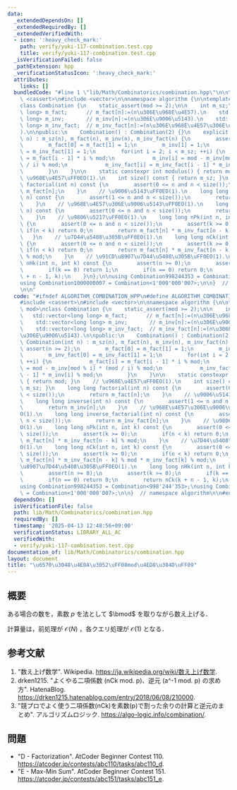 ```yaml
---
data:
  _extendedDependsOn: []
  _extendedRequiredBy: []
  _extendedVerifiedWith:
  - icon: ':heavy_check_mark:'
    path: verify/yuki-117-combination.test.cpp
    title: verify/yuki-117-combination.test.cpp
  _isVerificationFailed: false
  _pathExtension: hpp
  _verificationStatusIcon: ':heavy_check_mark:'
  attributes:
    links: []
  bundledCode: "#line 1 \"lib/Math/Combinatorics/combination.hpp\"\n\n\n\n#include\
    \ <cassert>\n#include <vector>\n\nnamespace algorithm {\n\ntemplate <int mod>\n\
    class Combination {\n    static_assert(mod >= 2);\n\n    int m_sz;\n    std::vector<long\
    \ long> m_fact;      // m_fact[n]:=(n\u306E\u968E\u4E57).\n    std::vector<long\
    \ long> m_inv;       // m_inv[n]:=(n\u306E\u9006\u5143).\n    std::vector<long\
    \ long> m_inv_fact;  // m_inv_fact[n]:=(n\u306E\u968E\u4E57\u306E\u9006\u5143\
    ).\n\npublic:\n    Combination() : Combination(2) {}\n    explicit Combination(int\
    \ n) : m_sz(n), m_fact(n), m_inv(n), m_inv_fact(n) {\n        assert(n >= 2);\n\
    \        m_fact[0] = m_fact[1] = 1;\n        m_inv[1] = 1;\n        m_inv_fact[0]\
    \ = m_inv_fact[1] = 1;\n        for(int i = 2; i < m_sz; ++i) {\n            m_fact[i]\
    \ = m_fact[i - 1] * i % mod;\n            m_inv[i] = mod - m_inv[mod % i] * (mod\
    \ / i) % mod;\n            m_inv_fact[i] = m_inv_fact[i - 1] * m_inv[i] % mod;\n\
    \        }\n    }\n\n    static constexpr int modulus() { return mod; }\n    //\
    \ \u968E\u4E57\uFF0EO(1).\n    int size() const { return m_sz; }\n    long long\
    \ factorial(int n) const {\n        assert(0 <= n and n < size());\n        return\
    \ m_fact[n];\n    }\n    // \u9006\u5143\uFF0EO(1).\n    long long inverse(int\
    \ n) const {\n        assert(1 <= n and n < size());\n        return m_inv[n];\n\
    \    }\n    // \u968E\u4E57\u306E\u9006\u5143\uFF0EO(1).\n    long long inverse_factorial(int\
    \ n) const {\n        assert(0 <= n and n < size());\n        return m_inv_fact[n];\n\
    \    }\n    // \u9806\u5217\uFF0EO(1).\n    long long nPk(int n, int k) const\
    \ {\n        assert(0 <= n and n < size());\n        assert(k >= 0);\n       \
    \ if(n < k) return 0;\n        return m_fact[n] * m_inv_fact[n - k] % mod;\n \
    \   }\n    // \u7D44\u5408\u305B\uFF0EO(1).\n    long long nCk(int n, int k) const\
    \ {\n        assert(0 <= n and n < size());\n        assert(k >= 0);\n       \
    \ if(n < k) return 0;\n        return m_fact[n] * m_inv_fact[n - k] % mod * m_inv_fact[k]\
    \ % mod;\n    }\n    // \u91CD\u8907\u7D44\u5408\u305B\uFF0EO(1).\n    long long\
    \ nHk(int n, int k) const {\n        assert(n >= 0);\n        assert(k >= 0);\n\
    \        if(k == 0) return 1;\n        if(n == 0) return 0;\n        return nCk(k\
    \ + n - 1, k);\n    }\n};\n\nusing Combination998244353 = Combination<998'244'353>;\n\
    using Combination1000000007 = Combination<1'000'000'007>;\n\n}  // namespace algorithm\n\
    \n\n"
  code: "#ifndef ALGORITHM_COMBINATION_HPP\n#define ALGORITHM_COMBINATION_HPP 1\n\n\
    #include <cassert>\n#include <vector>\n\nnamespace algorithm {\n\ntemplate <int\
    \ mod>\nclass Combination {\n    static_assert(mod >= 2);\n\n    int m_sz;\n \
    \   std::vector<long long> m_fact;      // m_fact[n]:=(n\u306E\u968E\u4E57).\n\
    \    std::vector<long long> m_inv;       // m_inv[n]:=(n\u306E\u9006\u5143).\n\
    \    std::vector<long long> m_inv_fact;  // m_inv_fact[n]:=(n\u306E\u968E\u4E57\
    \u306E\u9006\u5143).\n\npublic:\n    Combination() : Combination(2) {}\n    explicit\
    \ Combination(int n) : m_sz(n), m_fact(n), m_inv(n), m_inv_fact(n) {\n       \
    \ assert(n >= 2);\n        m_fact[0] = m_fact[1] = 1;\n        m_inv[1] = 1;\n\
    \        m_inv_fact[0] = m_inv_fact[1] = 1;\n        for(int i = 2; i < m_sz;\
    \ ++i) {\n            m_fact[i] = m_fact[i - 1] * i % mod;\n            m_inv[i]\
    \ = mod - m_inv[mod % i] * (mod / i) % mod;\n            m_inv_fact[i] = m_inv_fact[i\
    \ - 1] * m_inv[i] % mod;\n        }\n    }\n\n    static constexpr int modulus()\
    \ { return mod; }\n    // \u968E\u4E57\uFF0EO(1).\n    int size() const { return\
    \ m_sz; }\n    long long factorial(int n) const {\n        assert(0 <= n and n\
    \ < size());\n        return m_fact[n];\n    }\n    // \u9006\u5143\uFF0EO(1).\n\
    \    long long inverse(int n) const {\n        assert(1 <= n and n < size());\n\
    \        return m_inv[n];\n    }\n    // \u968E\u4E57\u306E\u9006\u5143\uFF0E\
    O(1).\n    long long inverse_factorial(int n) const {\n        assert(0 <= n and\
    \ n < size());\n        return m_inv_fact[n];\n    }\n    // \u9806\u5217\uFF0E\
    O(1).\n    long long nPk(int n, int k) const {\n        assert(0 <= n and n <\
    \ size());\n        assert(k >= 0);\n        if(n < k) return 0;\n        return\
    \ m_fact[n] * m_inv_fact[n - k] % mod;\n    }\n    // \u7D44\u5408\u305B\uFF0E\
    O(1).\n    long long nCk(int n, int k) const {\n        assert(0 <= n and n <\
    \ size());\n        assert(k >= 0);\n        if(n < k) return 0;\n        return\
    \ m_fact[n] * m_inv_fact[n - k] % mod * m_inv_fact[k] % mod;\n    }\n    // \u91CD\
    \u8907\u7D44\u5408\u305B\uFF0EO(1).\n    long long nHk(int n, int k) const {\n\
    \        assert(n >= 0);\n        assert(k >= 0);\n        if(k == 0) return 1;\n\
    \        if(n == 0) return 0;\n        return nCk(k + n - 1, k);\n    }\n};\n\n\
    using Combination998244353 = Combination<998'244'353>;\nusing Combination1000000007\
    \ = Combination<1'000'000'007>;\n\n}  // namespace algorithm\n\n#endif\n"
  dependsOn: []
  isVerificationFile: false
  path: lib/Math/Combinatorics/combination.hpp
  requiredBy: []
  timestamp: '2025-04-13 12:48:56+09:00'
  verificationStatus: LIBRARY_ALL_AC
  verifiedWith:
  - verify/yuki-117-combination.test.cpp
documentation_of: lib/Math/Combinatorics/combination.hpp
layout: document
title: "\u6570\u3048\u4E0A\u3052\uFF08mod\u4ED8\u304D\uFF09"
---
```



## 概要

ある場合の数を，素数 $p$ を法として $\bmod$ を取りながら数え上げる．

計算量は，前処理が $\mathcal{O}(N)$ ，各クエリ処理が $\mathcal{O}(1)$ となる．


## 参考文献

1. "数え上げ数学". Wikipedia. <https://ja.wikipedia.org/wiki/数え上げ数学>.
1. drken1215. "よくやる二項係数 (nCk mod. p)、逆元 (a^-1 mod. p) の求め方". HatenaBlog. <https://drken1215.hatenablog.com/entry/2018/06/08/210000>.
1. "競プロでよく使う二項係数(nCk)を素数(p)で割った余りの計算と逆元のまとめ". アルゴリズムロジック. <https://algo-logic.info/combination/>.


## 問題

- "D - Factorization". AtCoder Beginner Contest 110. <https://atcoder.jp/contests/abc110/tasks/abc110_d>.
- "E - Max-Min Sum". AtCoder Beginner Contest 151. <https://atcoder.jp/contests/abc151/tasks/abc151_e>.
